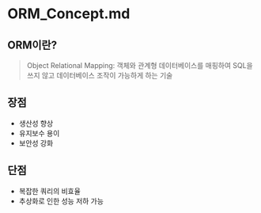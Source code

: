 # ORM_Concept.md

## ORM이란?
> Object Relational Mapping: 객체와 관계형 데이터베이스를 매핑하여 SQL을 쓰지 않고 데이터베이스 조작이 가능하게 하는 기술

## 장점
- 생산성 향상
- 유지보수 용이
- 보안성 강화

## 단점
- 복잡한 쿼리의 비효율
- 추상화로 인한 성능 저하 가능